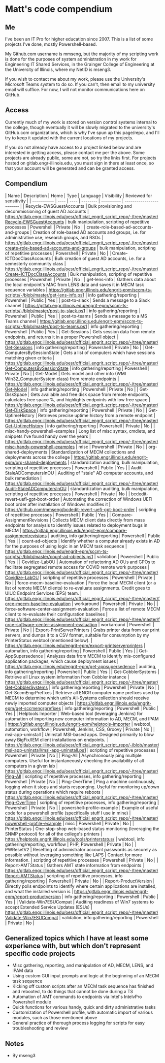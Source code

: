 # Matt's code compendium

## Me
I've been an IT Pro for higher education since 2007. This is a list of some projects I've done, mostly Powershell-based.  

My Github.com username is mmseng, but the majority of my scripting work is done for the purposes of system administration in my work for Engineering IT Shared Services, in the Grainger College of Engineering at the University of Illinois, where my NetID is mseng3.  

If you wish to contact me about my work, please use the University's Microsoft Teams system to do so. If you can't, then email to my university email will suffice. For now, I will not monitor communications here on GitHub.  

## Access
Currently much of my work is stored on version control systems internal to the college, though eventually it will be slowly migrated to the university's GitHub.com organizations, which is why I've spun up this page/repo, and I'll try to keep it updated with the current locations of my projects.  

If you do not already have access to a project linked below and are interested in getting access, please contact me per the above. Some projects are already public, some are not, so try the links first. For projects hosted on gitlab.engr-illinois.edu, you must sign in there at least once, so that your account will be generated and can be granted access.

## Compendium

 | Name | Description | Home | Type | Language | Visibility | Reviewed for sensitivity | 
 | ----------- | ---- | ---- | -------- | ---------- | ------------------------ | 
 | Recycle-EWSGuestAccounts | Bulk provisioning and decommissioning of guest AD accounts | https://gitlab.engr.illinois.edu/oesr/official_engrit_script_repo/-/tree/master/Recycle-EWSGuestAccounts | bulk manipulation, scripting of repetitive processes | Powershell | Private | No | 
 | create-role-based-ad-accounts-and-groups | Creation of role-based AD accounts and groups, i.e. for administrative use, research groups, and RSOs | https://gitlab.engr.illinois.edu/oesr/official_engrit_script_repo/-/tree/master/create-role-based-ad-accounts-and-groups | bulk manipulation, scripting of repetitive processes | Powershell | Private | No | 
 | Create-ICTDocClassAccounts | Bulk creation of guest AD accounts, i.e. for a semesterly community class | https://gitlab.engr.illinois.edu/oesr/official_engrit_script_repo/-/tree/master/Create-ICTDocClassAccounts | Bulk manipulation, scripting of repetitive processes | Powershell | Private | No | 
 | get-lens-info | Gathers data about the local endpoint's MAC from LENS data and saves it in MECM task sequence variables | https://gitlab.engr.illinois.edu/engrit-epm/sccm-ts-scripts/-/blob/master/get-lens-info.ps1 | info gathering/reporting | Powershell | Public | Yes | 
 | post-to-slack | Sends a message to a Slack channel | https://gitlab.engr.illinois.edu/engrit-epm/sccm-ts-scripts/-/blob/master/post-to-slack.ps1 | info gathering/reporting | Powershell | Public | Yes | 
 | post-to-teams | Sends a message to a MS Teams channel | https://gitlab.engr.illinois.edu/engrit-epm/sccm-ts-scripts/-/blob/master/post-to-teams.ps1 | info gathering/reporting | Powershell | Public | Yes | 
 | Get-Sessions | Gets session data from remote endpoints, and returns it in a proper Powershell object | https://gitlab.engr.illinois.edu/oesr/official_engrit_script_repo/-/tree/master/Get-Sessions | info gathering/reporting | Powershell | Private | No | 
 | Get-ComputersBySessionState | Gets a list of computers which have sessions matching given criteria | https://gitlab.engr.illinois.edu/oesr/official_engrit_script_repo/-/tree/master/Get-ComputersBySessionState | info gathering/reporting | Powershell | Private | No | 
 | Get-Model | Gets model and other info (WMI Win32_ComputerSystem class) from remote endpoints | https://gitlab.engr.illinois.edu/oesr/official_engrit_script_repo/-/tree/master/Get-Model | info gathering/reporting | Powershell | Private | No | 
 | Get-DiskSpace | Gets available and free disk space from remote endpoints, caluclates free space %, and highlights endpoints with low free space | https://gitlab.engr.illinois.edu/oesr/official_engrit_script_repo/-/tree/master/Get-DiskSpace | info gathering/reporting | Powershell | Private | No | 
 | Get-UptimeHistory | Retrieves precise uptime history from a remote endpoint | https://gitlab.engr.illinois.edu/oesr/official_engrit_script_repo/-/tree/master/Get-UptimeHistory | info gathering/reporting | Powershell | Private | No | 
 | misc-handy-powershell-examples | Long list of misc syntax, cmdlets, and snippets I've found handy over the years | https://gitlab.engr.illinois.edu/oesr/official_engrit_script_repo/-/tree/master/misc-handy-powershell-examples | misc | Powershell | Private | No | 
 | org-shared-deployments | Standardization of MECM collections and deployments across the college | https://gitlab.engr.illinois.edu/engrit-epm/org-shared-deployments | standardization auditing, bulk manipulation, scripting of repetitive processes | Powershell | Public | Yes | 
 | Audit-StaleADComputersInOU | Auditing of "stale" AD computer accounts, and bulk remediation | https://gitlab.engr.illinois.edu/oesr/official_engrit_script_repo/-/tree/master/Audit-StaleADComputersInOU | standardization auditing, bulk manipulation, scripting of repetitive processes | Powershell | Private | No | 
 | bcdedit-revert-uefi-gpt-boot-order | Automating the correction of Windows UEFI boot order after installation of Windows modifies it | https://github.com/mmseng/bcdedit-revert-uefi-gpt-boot-order | scripting of repetitive processes | Powershell | Public | Yes | 
 | Compare-AssignmentRevisions | Collects MECM client data directly from mass endpoints for analysis to identify issues related to deployment bugs in MECM | https://gitlab.engr.illinois.edu/engrit-epm/compare-assignmentrevisions | auditing, info gathering/reporting | Powershell | Public | Yes | 
 | count-ad-objects | Identify whether a computer already exists in AD for the purposes of using logic in an MECM task sequence | https://gitlab.engr.illinois.edu/engrit-epm/sccm-ts-scripts/-/blob/master/count-ad-objects.ps1 | validation | Powershell | Public | Yes | 
 | Covidize-LabOU | Automation of refactoring AD OUs and GPOs to facilitate segregated remote access for COVID remote work purposes | https://gitlab.engr.illinois.edu/oesr/official_engrit_script_repo/-/tree/master/Covidize-LabOU | scripting of repetitive processes | Powershell | Private | No | 
 | force-mecm-baseline-evaluation | Force the local MECM client (or a list of remote MECM clients) to re-evaluate assignments. Credit goes to UIUC Endpoint Services (EPS) team. | https://gitlab.engr.illinois.edu/oesr/official_engrit_script_repo/-/tree/master/force-mecm-baseline-evaluation | workaround | Powershell | Private | No | 
 | force-software-center-assignment-evaluation | Force a list of remote MECM client to re-evaluate their configuration baselines | https://gitlab.engr.illinois.edu/oesr/official_engrit_script_repo/-/tree/master/force-software-center-assignment-evaluation | workaround | Powershell | Private | No | 
 | Export-PrintServerPrinters | Grabs printer data from our print servers, and dumps it to a CSV format, suitable for consumption by my PrinterStatus webtool (mentioned below). | https://gitlab.engr.illinois.edu/engrit-epm/export-printserverprinters | automation, info gathering/reporting | Powershell | Public | Yes | 
 | Get-AppSupersedence | Analyzes data from MECM to identify mis-configured application packages, which cause deployment issues | https://gitlab.engr.illinois.edu/engrit-epm/get-appsupersedence | auditing, info gathering/reporting | Powershell | Public | Yes | 
 | Get-CobblerSystems | Retrieve all Linux system information from Cobbler instance | https://gitlab.engr.illinois.edu/oesr/official_engrit_script_repo/-/tree/master/Get-CobblerSystems | info gathering/reporting | Powershell | Private | No | 
 | Get-SccmEngrPrefixes | Retrieve all ENGR computer name prefixes used by MECM to determine which unit's All-Systems collection should receive newly imported computer objects | https://gitlab.engr.illinois.edu/engrit-epm/get-sccmengrprefixes | info gathering/reporting | Powershell | Public | Yes | 
 | Helptools Importer | Web-based tool (leveraging Jenkins) for automation of importing new computer information to AD, MECM, and IPAM | https://gitlab.engr.illinois.edu/engrit-epm/helptools-importer | webtool, automation, workflow | Powershell, Jenkins, CSS, Groovy | Private | No | 
 | msi-app-uninstall | Uninstall MSI-based apps. Designed primarily to blow away BigFix/IEM client installations on endpoints. | https://gitlab.engr.illinois.edu/oesr/official_engrit_script_repo/-/blob/master/msi-app-uninstall/msi-app-uninstall.ps1 | scripting of repetitive processes | Powershell | Private | No | 
 | Ping-All | Asynchronously ping multiple computers. Useful for instantaneously checking the availability of all computers in a given lab | https://gitlab.engr.illinois.edu/oesr/official_engrit_script_repo/-/tree/master/Ping-All | scripting of repetitive processes, info gathering/reporting | Powershell | Private | No | 
 | Ping-OverTime | Ping a machine continuously, logging when it stops and starts responging. Useful for monitoring up/down status during operations which require reboots | https://gitlab.engr.illinois.edu/oesr/official_engrit_script_repo/-/tree/master/Ping-OverTime | scripting of repetitive processes, info gathering/reporting | Powershell | Private | No | 
 | powershell-profile-example | Example of useful code for a powershell profile (specifically stuff I use in mine) | https://gitlab.engr.illinois.edu/oesr/official_engrit_script_repo/-/tree/master/powershell-profile-example | misc | Powershell | Private | No | 
 | PrinterStatus | One-stop-shop web-based status monitoring (leveraging the SNMP protocol) for all of the college's printers | https://helptools.engrit.illinois.edu/tools/printerstatus/ | webtool, info gathering/reporting, workflow | PHP, Powershell | Private | No | 
 | PWResetV2 | Resetting of administrator account passwords as securely as possible without leveraging something like LAPS | Contact for more information. | scripting of repetitive processes | Powershell | Private | No | 
 | Report-AMTStatus | Gathers AMT state information from endpoints | https://gitlab.engr.illinois.edu/oesr/official_engrit_script_repo/-/tree/master/Report-AMTStatus | scripting of repetitive processes, info gathering/reporting | Powershell | Private | No | 
 | Report-ProductVersion | Directly polls endpoints to identify where certain applications are installed, and what the installed version is | https://gitlab.engr.illinois.edu/engrit-epm/report-productversion | info gathering/reporting | Powershell | Public | Yes | 
 | Validate-Win7ESUCompat | Auditing readiness of Win7 systems to accept Extended Service Updates (ESUs) | https://gitlab.engr.illinois.edu/oesr/official_engrit_script_repo/-/tree/master/Validate-Win7ESUCompat | validation, info gathering/reporting | Powershell | Private | No |

## Generalized topics which I have at least some experience with, but which don't represent specific code projects
- Misc gathering, reporting, and manipulation of AD, MECM, LENS, and IPAM data
- Using custom GUI input prompts and logic at the beginning of an MECM task sequence
- Kicking off custom scripts after an MECM task sequence has finished and rebooted, to do things that cannot be done during a TS
- Automation of AMT commands to endpoints via Intel's IntelvPro Powershell module
- Quick functions for various handy, quick and dirty administrative tasks
- Customization of Powershell profile, with automatic import of various modules, such as those mentioned above
- General practice of thorough process logging for scripts for easy troubleshooting and review

## Notes
- By mseng3
